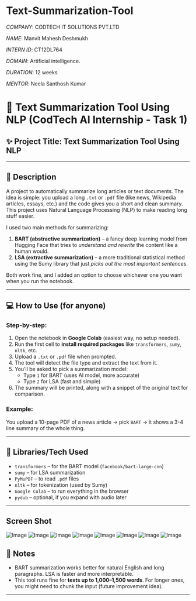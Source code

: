 # Text-Summarization-Tool

*COMPANY*: CODTECH IT SOLUTIONS PVT.LTD

*NAME*: Manvit Mahesh Deshmukh

*INTERN ID*: CT12DL764

*DOMAIN*: Artificial intelligence.

*DURATION*: 12 weeks

*MENTOR*:  Neela Santhosh Kumar


# 📄 Text Summarization Tool Using NLP (CodTech AI Internship - Task 1)

## ✨ Project Title: **Text Summarization Tool Using NLP**

---

## 🧠 Description

A project to automatically summarize long articles or text documents. The idea is simple: you upload a long `.txt` or `.pdf` file (like news, Wikipedia articles, essays, etc.) and the code gives you a short and clean summary. This project uses Natural Language Processing (NLP) to make reading long stuff easier.

I used two main methods for summarizing:
1. **BART (abstractive summarization)** – a fancy deep learning model from Hugging Face that tries to *understand and rewrite* the content like a human would.
2. **LSA (extractive summarization)** – a more traditional statistical method using the Sumy library that just *picks out the most important sentences*.

Both work fine, and I added an option to choose whichever one you want when you run the notebook.

---

## 💻 How to Use (for anyone)

### Step-by-step:

1. Open the notebook in **Google Colab** (easiest way, no setup needed).
2. Run the first cell to **install required packages** like `transformers`, `sumy`, `nltk`, etc.
3. Upload a `.txt` or `.pdf` file when prompted.
4. The tool will detect the file type and extract the text from it.
5. You’ll be asked to pick a summarization model:
    - Type `1` for BART (uses AI model, more accurate)
    - Type `2` for LSA (fast and simple)
6. The summary will be printed, along with a snippet of the original text for comparison.

### Example:
You upload a 10-page PDF of a news article → pick `BART` → it shows a 3-4 line summary of the whole thing.

---

## 🧰 Libraries/Tech Used

- `transformers` – for the BART model (`facebook/bart-large-cnn`)
- `sumy` – for LSA summarization
- `PyMuPDF` – to read `.pdf` files
- `nltk` – for tokenization (used by Sumy)
- `Google Colab` – to run everything in the browser
- `pydub` – optional, if you expand with audio later

---

## Screen Shot 

![Image](https://github.com/user-attachments/assets/94a58b55-460f-437a-885a-254cd85ae9ab)
![Image](https://github.com/user-attachments/assets/d409b113-9767-4de5-b9d6-7749d93359ff)
![Image](https://github.com/user-attachments/assets/4e2a4d86-4bde-4a6c-850e-12b1b5e5bc91)
![Image](https://github.com/user-attachments/assets/fe3de281-69c5-4977-9c6c-33e0f63dc853)
![Image](https://github.com/user-attachments/assets/1d58438a-121f-436a-9c82-c671d9a05bd5)
![Image](https://github.com/user-attachments/assets/683bd599-cbff-4a8f-85fa-696a2a4faaf4)
![Image](https://github.com/user-attachments/assets/0d0a68cb-3be3-4a85-ba87-f0c57cb58c23)
![Image](https://github.com/user-attachments/assets/635f25c7-1b8e-47d9-b9c8-3f1b53ae2ced)

## 📝 Notes

- BART summarization works better for natural English and long paragraphs. LSA is faster and more interpretable.
- This tool runs fine for **texts up to 1,000–1,500 words**. For longer ones, you might need to chunk the input (future improvement idea).
  
---
